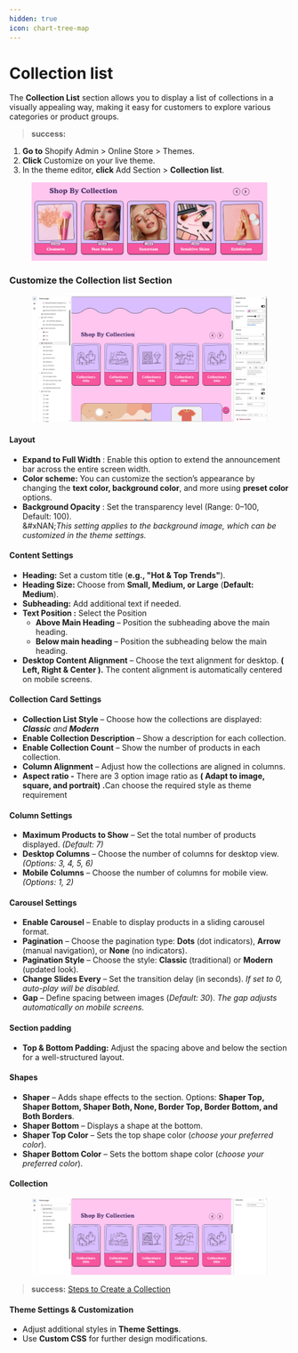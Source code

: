 ```yaml
---
hidden: true
icon: chart-tree-map
---
```


# Collection list

The **Collection List** section allows you to display a list of collections in a visually appealing way, making it easy for customers to explore various categories or product groups.

> **success:** 
1. **Go to** Shopify Admin > Online Store > Themes.
2. **Click** Customize on your live theme.
3. In the theme editor, **click** Add Section > **Collection list**.


<figure><img src="../.gitbook/assets/collection-list.jpg" alt=""><figcaption></figcaption></figure>

### **Customize the** Collection list **Section**

<figure><img src="../.gitbook/assets/collection-list-01.jpg" alt=""><figcaption></figcaption></figure>

#### **Layout**

* **Expand to Full Width** : Enable this option to extend the announcement bar across the entire screen width.
* **Color scheme:** You can customize the section’s appearance by changing the **text color, background color**, and more using **preset color** options.
* **Background Opacity** : Set the transparency level (Range: 0–100, Default: 100).\
  &#xNAN;_&#x54;his setting applies to the background image, which can be customized in the theme settings._

#### Content Settings

* **Heading:** Set a custom title (**e.g., "Hot & Top Trends"**).
* **Heading Size:** Choose from **Small, Medium, or Large** (**Default: Medium**).
* **Subheading:** Add additional text if needed.
* **Text Position :** Select the Position&#x20;
  * **Above Main Heading** – Position the subheading above the main heading.
  * **Below main heading** – Position the subheading below the main heading.
* **Desktop Content Alignment** – Choose the text alignment for desktop. **( Left, Right & Center ).** The content alignment is automatically centered on mobile screens.

#### **Collection Card Settings**

* **Collection List Style** – Choose how the collections are displayed: _**Classic** and **Modern**_
* **Enable Collection Description** – Show a description for each collection.
* **Enable Collection Count** – Show the number of products in each collection.
* **Column Alignment** – Adjust how the collections are aligned in columns.
* **Aspect ratio -** There are 3 option image ratio as **( Adapt to image, square, and portrait) .**&#x43;an choose the required style as theme requirement

#### **Column Settings**

* **Maximum Products to Show** – Set the total number of products displayed. _(Default: 7)_
* **Desktop Columns** – Choose the number of columns for desktop view. _(Options: 3, 4, 5, 6)_
* **Mobile Columns** – Choose the number of columns for mobile view. _(Options: 1, 2)_

#### **Carousel Settings**

* **Enable Carousel** – Enable to display products in a sliding carousel format.
* **Pagination** – Choose the pagination type: **Dots** (dot indicators), **Arrow** (manual navigation), or **None** (no indicators).
* **Pagination Style** – Choose the style: **Classic** (traditional) or **Modern** (updated look).
* **Change Slides Every** – Set the transition delay (in seconds). _If set to 0, auto-play will be disabled._
* **Gap** – Define spacing between images (_Default: 30_). _The gap adjusts automatically on mobile screens._

#### Section padding

* **Top & Bottom Padding:** Adjust the spacing above and below the section for a well-structured layout.

#### **Shapes**

* **Shaper** – Adds shape effects to the section. Options: **Shaper Top, Shaper Bottom, Shaper Both, None, Border Top, Border Bottom, and Both Borders**.
* **Shaper Bottom** – Displays a shape at the bottom.
* **Shaper Top Color** – Sets the top shape color (_choose your preferred color_).
* **Shaper Bottom Color** – Sets the bottom shape color (_choose your preferred color_).

#### Collection

<figure><img src="../.gitbook/assets/collection-list-02.jpg" alt=""><figcaption></figcaption></figure>

> **success:** 
[Steps to Create a Collection](https://help.shopify.com/en/manual/products/collections/manual-shopify-collection#create-a-manual-collection)


#### **Theme Settings & Customization**

* Adjust additional styles in **Theme Settings**.
* Use **Custom CSS** for further design modifications.

